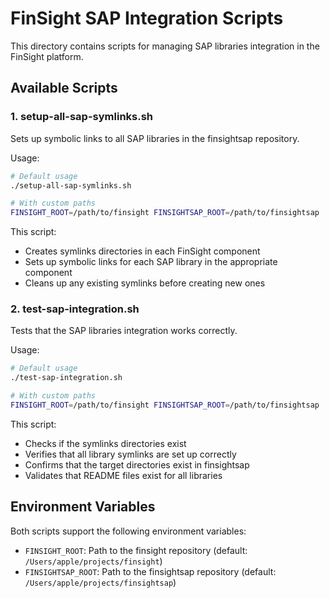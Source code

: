 # FinSight SAP Integration Scripts

This directory contains scripts for managing SAP libraries integration in the FinSight platform.

## Available Scripts

### 1. setup-all-sap-symlinks.sh

Sets up symbolic links to all SAP libraries in the finsightsap repository.

Usage:
```bash
# Default usage
./setup-all-sap-symlinks.sh

# With custom paths
FINSIGHT_ROOT=/path/to/finsight FINSIGHTSAP_ROOT=/path/to/finsightsap ./setup-all-sap-symlinks.sh
```

This script:
- Creates symlinks directories in each FinSight component
- Sets up symbolic links for each SAP library in the appropriate component
- Cleans up any existing symlinks before creating new ones

### 2. test-sap-integration.sh

Tests that the SAP libraries integration works correctly.

Usage:
```bash
# Default usage
./test-sap-integration.sh

# With custom paths
FINSIGHT_ROOT=/path/to/finsight FINSIGHTSAP_ROOT=/path/to/finsightsap ./test-sap-integration.sh
```

This script:
- Checks if the symlinks directories exist
- Verifies that all library symlinks are set up correctly
- Confirms that the target directories exist in finsightsap
- Validates that README files exist for all libraries

## Environment Variables

Both scripts support the following environment variables:

- `FINSIGHT_ROOT`: Path to the finsight repository (default: `/Users/apple/projects/finsight`)
- `FINSIGHTSAP_ROOT`: Path to the finsightsap repository (default: `/Users/apple/projects/finsightsap`)